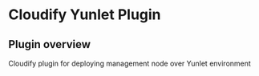 # Cloudify Yunlet Plugin
Plugin overview
---------------
Cloudify plugin for deploying management node over Yunlet environment
